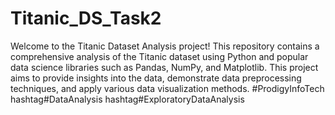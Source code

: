 # Titanic_DS_Task2
Welcome to the Titanic Dataset Analysis project! This repository contains a comprehensive analysis of the Titanic dataset using Python and popular data science libraries such as Pandas, NumPy, and Matplotlib. This project aims to provide insights into the data, demonstrate data preprocessing techniques, and apply various data visualization methods.
#ProdigyInfoTech hashtag#DataAnalysis hashtag#ExploratoryDataAnalysis
